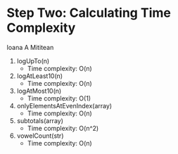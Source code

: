 # Step Two: Calculating Time Complexity

Ioana A Mititean

1. logUpTo(n)
    - Time complexity: O(n)
2. logAtLeast10(n)
    - Time complexity: O(n)
3. logAtMost10(n)
    - Time complexity: O(1)
4. onlyElementsAtEvenIndex(array)
    - Time complexity: O(n)
5. subtotals(array)
    - Time complexity: O(n^2)
6. vowelCount(str)
    - Time complexity: O(n)